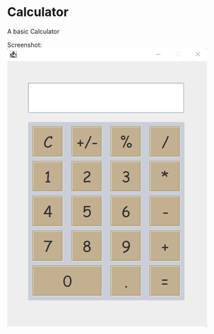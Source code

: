 # Calculator
A basic Calculator

Screenshot:
![alt text](https://github.com/yanshiyou123/Calculator/blob/main/img/Calculator.png)
